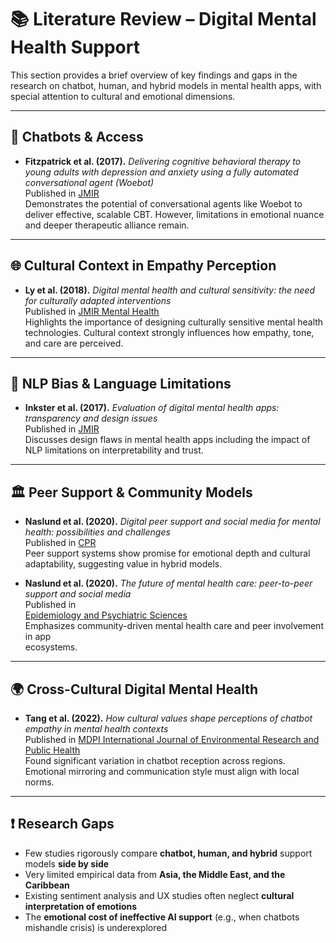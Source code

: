 # 📚 Literature Review – Digital Mental Health Support

This section provides a brief overview of key findings and gaps in the research
on chatbot, human, and hybrid models in mental health apps, with special
attention to cultural and emotional dimensions.

---

## 🤖 Chatbots & Access

- **Fitzpatrick et al. (2017).** *Delivering cognitive behavioral therapy to
  young adults with depression and anxiety using a fully automated
  conversational agent (Woebot)*  
  Published in [JMIR](https://www.jmir.org/2017/2/e19/)  
  Demonstrates the potential of conversational agents like Woebot to deliver
  effective, scalable CBT. However, limitations in emotional nuance and deeper
  therapeutic alliance remain.

---

## 🌐 Cultural Context in Empathy Perception

- **Ly et al. (2018).** *Digital mental health and cultural sensitivity: the
  need for culturally adapted interventions*  
  Published in [JMIR Mental Health](https://mental.jmir.org/2018/4/e12106/)  
  Highlights the importance of designing culturally sensitive mental health
  technologies. Cultural context strongly influences how empathy, tone, and care
  are perceived.

---

## 🧠 NLP Bias & Language Limitations

- **Inkster et al. (2017).** *Evaluation of digital mental health apps:
  transparency and design issues*  
  Published in [JMIR](https://www.jmir.org/2017/5/e151/)  
  Discusses design flaws in mental health apps including the impact of NLP
  limitations on interpretability and trust.

---

## 🏛️ Peer Support & Community Models

- **Naslund et al. (2020).** *Digital peer support and social media for mental
  health: possibilities and challenges*  
  Published in [CPR](
  https://link.springer.com/article/10.1007/s11920-020-01135-0)  
  Peer support systems show promise for emotional depth and cultural
  adaptability, suggesting value in hybrid models.

- **Naslund et al. (2020).** *The future of mental health care: peer-to-peer  
  support and social media*  
  Published in  
  [Epidemiology and Psychiatric Sciences](https://pubmed.ncbi.nlm.nih.gov/26744309/)  
  Emphasizes community-driven mental health care and peer involvement in app  
  ecosystems.

---

## 🌍 Cross-Cultural Digital Mental Health

- **Tang et al. (2022).** *How cultural values shape perceptions of chatbot
  empathy in mental health contexts*  
  Published in [MDPI International Journal of Environmental Research and Public
  Health](https://www.mdpi.com/1660-4601/19/2/1234)  
  Found significant variation in chatbot reception across regions. Emotional
  mirroring and communication style must align with local norms.

---

## ❗ Research Gaps

- Few studies rigorously compare **chatbot, human, and hybrid** support models
  **side by side**
- Very limited empirical data from **Asia, the Middle East, and the Caribbean**
- Existing sentiment analysis and UX studies often neglect **cultural
  interpretation of emotions**
- The **emotional cost of ineffective AI support** (e.g., when chatbots
  mishandle crisis) is underexplored
